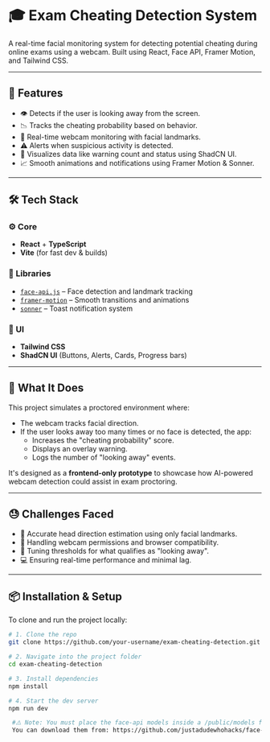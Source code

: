 # 🎓 Exam Cheating Detection System

A real-time facial monitoring system for detecting potential cheating during online exams using a webcam. Built using React, Face API, Framer Motion, and Tailwind CSS.

---

## 🚀 Features

- 👁️ Detects if the user is looking away from the screen.
- 📉 Tracks the cheating probability based on behavior.
- 🎥 Real-time webcam monitoring with facial landmarks.
- ⚠️ Alerts when suspicious activity is detected.
- 🧠 Visualizes data like warning count and status using ShadCN UI.
- 📈 Smooth animations and notifications using Framer Motion & Sonner.

---

## 🛠️ Tech Stack

### ⚙️ Core

- **React** + **TypeScript**
- **Vite** (for fast dev & builds)

### 🎯 Libraries

- [`face-api.js`](https://github.com/justadudewhohacks/face-api.js) – Face detection and landmark tracking
- [`framer-motion`](https://www.framer.com/motion/) – Smooth transitions and animations
- [`sonner`](https://sonner.emilkowal.ski/) – Toast notification system

### 🎨 UI

- **Tailwind CSS**
- **ShadCN UI** (Buttons, Alerts, Cards, Progress bars)

---

## 📸 What It Does

This project simulates a proctored environment where:

- The webcam tracks facial direction.
- If the user looks away too many times or no face is detected, the app:
  - Increases the "cheating probability" score.
  - Displays an overlay warning.
  - Logs the number of "looking away" events.

It's designed as a **frontend-only prototype** to showcase how AI-powered webcam detection could assist in exam proctoring.

---

## 😓 Challenges Faced

- 🎯 Accurate head direction estimation using only facial landmarks.
- 🎥 Handling webcam permissions and browser compatibility.
- 🧪 Tuning thresholds for what qualifies as "looking away".
- 💻 Ensuring real-time performance and minimal lag.

---

## 📦 Installation & Setup

To clone and run the project locally:

```bash
# 1. Clone the repo
git clone https://github.com/your-username/exam-cheating-detection.git

# 2. Navigate into the project folder
cd exam-cheating-detection

# 3. Install dependencies
npm install

# 4. Start the dev server
npm run dev

 #⚠️ Note: You must place the face-api models inside a /public/models folder.
 You can download them from: https://github.com/justadudewhohacks/face-api.js-models
